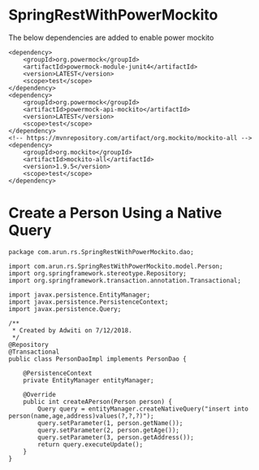 # SpringRestWithPowerMockito
 
 
 The below dependencies are added to enable power mockito
 
    <dependency>
        <groupId>org.powermock</groupId>
        <artifactId>powermock-module-junit4</artifactId>
        <version>LATEST</version>
        <scope>test</scope>
    </dependency>
    <dependency>
        <groupId>org.powermock</groupId>
        <artifactId>powermock-api-mockito</artifactId>
        <version>LATEST</version>
        <scope>test</scope>
    </dependency>
    <!-- https://mvnrepository.com/artifact/org.mockito/mockito-all -->
    <dependency>
        <groupId>org.mockito</groupId>
        <artifactId>mockito-all</artifactId>
        <version>1.9.5</version>
        <scope>test</scope>
    </dependency>

# Create a Person Using a Native Query

    package com.arun.rs.SpringRestWithPowerMockito.dao;
    
    import com.arun.rs.SpringRestWithPowerMockito.model.Person;
    import org.springframework.stereotype.Repository;
    import org.springframework.transaction.annotation.Transactional;
    
    import javax.persistence.EntityManager;
    import javax.persistence.PersistenceContext;
    import javax.persistence.Query;
    
    /**
     * Created by Adwiti on 7/12/2018.
     */
    @Repository
    @Transactional
    public class PersonDaoImpl implements PersonDao {
    
        @PersistenceContext
        private EntityManager entityManager;
    
        @Override
        public int createAPerson(Person person) {
            Query query = entityManager.createNativeQuery("insert into person(name,age,address)values(?,?,?)");
            query.setParameter(1, person.getName());
            query.setParameter(2, person.getAge());
            query.setParameter(3, person.getAddress());
            return query.executeUpdate();
        }
    }
